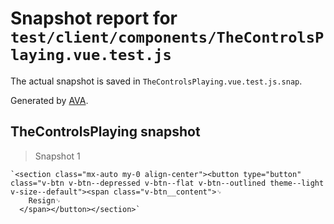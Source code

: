 # Snapshot report for `test/client/components/TheControlsPlaying.vue.test.js`

The actual snapshot is saved in `TheControlsPlaying.vue.test.js.snap`.

Generated by [AVA](https://avajs.dev).

## TheControlsPlaying snapshot

> Snapshot 1

    `<section class="mx-auto my-0 align-center"><button type="button" class="v-btn v-btn--depressed v-btn--flat v-btn--outlined theme--light v-size--default"><span class="v-btn__content">␊
        Resign␊
      </span></button></section>`
